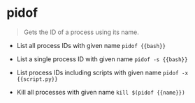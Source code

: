 # pidof
> Gets the ID of a process using its name.

- List all process IDs with given name
`pidof {{bash}}`

- List a single process ID with given name
`pidof -s {{bash}}`

- List process IDs including scripts with given name
`pidof -x {{script.py}}`

- Kill all processes with given name
`kill $(pidof {{name}})`
